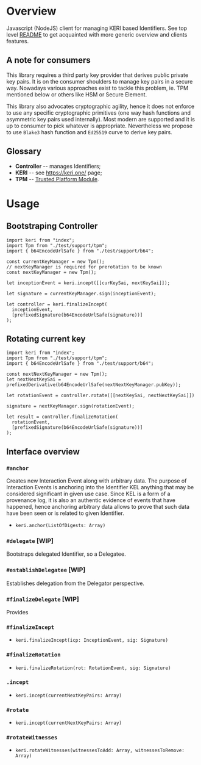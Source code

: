 # Overview

Javascript (NodeJS) client for managing KERI based Identifiers. See top level [README](https://github.com/THCLab/keri-bindings) to get acquainted with more generic overview and clients features.

## A note for consumers

This library requires a third party key provider that derives public private key pairs. It is on the consumer shoulders to manage key pairs in a secure way. Nowadays various approaches exist to tackle this problem, ie. TPM mentioned below or others like HSM or Secure Element.

This library also advocates cryptographic agility, hence it does not enforce to use any specific cryptographic primitives (one way hash functions and asymmetric key pairs used internally). Most modern are supported and it is up to consumer to pick whatever is appropriate. Nevertheless we propose to use `Blake3` hash function and `Ed25519` curve to derive key pairs.

## Glossary

* **Controller** -- manages Identifiers;
* **KERI** -- see https://keri.one/ page;
* **TPM** -- [Trusted Platform Module](https://en.wikipedia.org/wiki/Trusted_Platform_Module).


# Usage

## Bootstraping Controller

```
import keri from "index";
import Tpm from "./test/support/tpm";
import { b64EncodeUrlSafe } from "./test/support/b64";

const currentKeyManager = new Tpm();
// nextKeyManager is required for prerotation to be known
const nextKeyManager = new Tpm();

let inceptionEvent = keri.incept([[curKeySai, nextKeySai]]);

let signature = currentKeyManager.sign(inceptionEvent);

let controller = keri.finalizeIncept(
  inceptionEvent,
  [prefixedSignature(b64EncodeUrlSafe(signature))]
);
```

## Rotating current key

```
import keri from "index";
import Tpm from "./test/support/tpm";
import { b64EncodeUrlSafe } from "./test/support/b64";

const nextNextKeyManager = new Tpm();
let nextNextKeySai = prefixedDerivative(b64EncodeUrlSafe(nextNextKeyManager.pubKey));

let rotationEvent = controller.rotate([[nextKeySai, nextNextKeySai]])

signature = nextKeyManager.sign(rotationEvent);

let result = controller.finalizeRotation(
  rotationEvent,
  [prefixedSignature(b64EncodeUrlSafe(signature))]
);
```

## Interface overview

### `#anchor`

Creates new Interaction Event along with arbitrary data. The purpose of Interaction Events is anchoring into the Identifier KEL anything that may be considered significant in given use case. Since KEL is a form of a provenance log, it is also an authentic evidence of events that have happened, hence anchoring arbitrary data allows to prove that such data have been seen or is related to given Identifier.

* `keri.anchor(ListOfDigests: Array)`

### `#delegate` **[WIP]**

Bootstraps delegated Identifier, so a Delegatee.

### `#establishDelegatee` **[WIP]**

Establishes delegation from the Delegator perspective.

### `#finalizeDelegate` **[WIP]**

Provides 

### `#finalizeIncept`

* `keri.finalizeIncept(icp: InceptionEvent, sig: Signature)`

### `#finalizeRotation`

* `keri.finalizeRotation(rot: RotationEvent, sig: Signature)`

### `.incept`

* `keri.incept(currentNextKeyPairs: Array)`

### `#rotate`

* `keri.incept(currentNextKeyPairs: Array)`

### `#rotateWitnesses`

* `keri.rotateWitnesses(witnessesToAdd: Array, witnessesToRemove: Array)`

